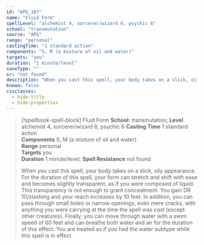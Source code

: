 ```yaml
---
id: "APG_107"
name: "Fluid Form"
spellLevel: "alchemist 4, sorcerer/wizard 6, psychic 6"
school: "transmutation"
source: "APG"
range: "personal"
castingTime: "1 standard action"
components: "S, M (a mixture of oil and water)"
targets: "you"
duration: "1 minute/level"
saveType: ""
sr: "not found"
description: "When you cast this spell, your body takes on a slick, oily appearance. For the duration of this spell, your form can stretch and shift with ease and becomes slightly transparent, as if you were composed of liquid. This transparency is not enough to grant concealment. You gain DR 10/slashing and your reach increases by 10 feet. In addition, you can pass through small holes or narrow openings, even mere cracks, with anything you were carrying at the time the spell was cast (except other creatures). Finally, you can move through water with a swim speed of 60 feet and can breathe both water and air for the duration of this effect. You are treated as if you had the water subtype while this spell is in effect."
known: false
cssclasses:
  - hide-title
  - hide-properties
---
```


> [!spellbook-spell-block] Fluid Form
> **School:** transmutation; **Level** alchemist 4, sorcerer/wizard 6, psychic 6
> **Casting Time** 1 standard action  
> **Components** S, M (a mixture of oil and water)  
> **Range** personal  
> **Targets** you  
> **Duration** 1 minute/level; **Spell Resistance** not found
> 
> When you cast this spell, your body takes on a slick, oily appearance. For the duration of this spell, your form can stretch and shift with ease and becomes slightly transparent, as if you were composed of liquid. This transparency is not enough to grant concealment. You gain DR 10/slashing and your reach increases by 10 feet. In addition, you can pass through small holes or narrow openings, even mere cracks, with anything you were carrying at the time the spell was cast (except other creatures). Finally, you can move through water with a swim speed of 60 feet and can breathe both water and air for the duration of this effect. You are treated as if you had the water subtype while this spell is in effect.